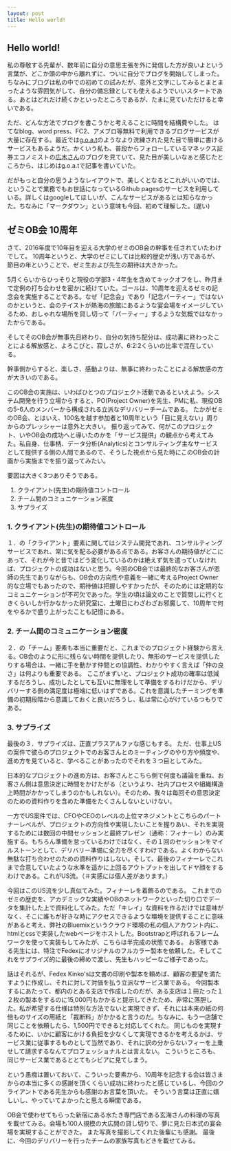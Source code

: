 ```yaml
---
layout: post
title: Hello world!
---
```


## Hello world!


私の尊敬する先輩が、数年前に自分の意思主張を外に発信した方が良いよという言葉が、どこか頭の中から離れずに、ついに自分でブログを開始してしまった。
ちなみにブログは私の中での初めての試みだが、意外と文字にしてみるとまとまったような雰囲気がして、自分の備忘録としても使えるようでいいスタートである。あとはどれだけ続くかといったところであるが、たまに見ていただけると幸いである。

ただ、どんな方法でブログを書こうかと考えることに時間を結構費やした。
はてなblog、word press、FC2、アメブロ等無料で利用できるブログサービスが大量に存在する。最近では[g.o.a.t](https://www.goat.at/)のようなより洗練された見た目で簡単に書けるサービスもあるようだ。かくいう私も、普段からフォローしているマネックス証券エコノミストの[広木さん](https://hiroki.goat.me/)のブログを見ていて、見た目が美しいなぁと感じたところから、はじめはg.o.a.tで記事を書いていた。

だがもっと自分の思うようなレイアウトで、美しくとなるとこれがいいのでは、ということで業務でもお世話になっているGithub pagesのサービスを利用している。詳しくはgoogleしてほしいが、こんなサービスがあるとは知らなかった。ちなみに「マークダウン」という意味も今回、初めて理解した。(遅い)



## ゼミOB会 10周年

さて、2016年度で10年目を迎える大学のゼミのOB会の幹事を任されていたわけでして。
10周年というと、大学のゼミにしては比較的歴史が浅い方であるが、節目の年ということで、ゼミ生および先生の期待は大きかった。

5月くらいからひっそりと現役の学部3・4年生を含めてキックオフをし、昨月まで定例の打ち合わせを密かに続けていた。ゴールは、10周年を迎えるゼミの記念会を実施することである。なぜ「記念会」であり「記念パーティー」ではないのかというと、会のテイストが熱海の旅館にあるような宴会場をイメージしているため、おしゃれな場所を貸し切って「パーティー」するような気概ではなかったからである。

そしてそのOB会が無事先日終わり、自分の気持ち配分は、成功裏に終わったことによる解放感と、よろこびと、寂しさが、6:2:2くらいの比率で混在している。

幹事側からすると、楽しさ、感動よりは、無事に終わったことによる解放感の方が大きいのである。


このOB会の実施は、いわばひとつのプロジェクト活動であるといえよう。システム開発を行う立場からすると、PO(Project Owner)を先生、PMに私、現役OBの5-6人のメンバーから構成される立派なデリバリーチームである。
たかがゼミのOB会、とはいえ、100名を越す参加者と10周年という「目に見えない」周りからのプレッシャーは意外と大きい。
振り返ってみて、何がこのプロジェクト、いやOB会の成功へと導いたのかを「サービス提供」の観点から考えてみた。私自身、仕事柄、データ分析(Analytics)とコンサルティング主なサービスとして提供する側の人間であるので、そうした視点から見た時にこのOB会の計画から実施までを振り返ってみたい。

要因は大きく3つありそうである。

1. クライアント(先生)の期待値コントロール
2. チーム間のコミュニケーション密度
3. サプライズ


### 1. クライアント(先生)の期待値コントロール
１．の「クライアント」要素に関してはシステム開発であれ、コンサルティングサービスであれ、常に気を配る必要がある点である。お客さんの期待値がどこにあって、それが今と昔ではどう変化しているのかは絶えず気を遣っていなければ、プロジェクトの成功はないと思う。今回のOB会では最終的なお客さんが恩師の先生でありながらも、OB会の方向性や意義を一緒に考えるProject Owner的な立場でもあったので、期待値は把握しやすかったが、そのためには定期的なコミュニケーションが不可欠であった。学生の頃は論文のことで質問しに行くときくらいしか行かなかった研究室に、土曜日にわざわざお邪魔して、10周年で何をやるかで盛り上がったことも記憶にある。

### 2. チーム間のコミュニケーション密度
２．の「チーム」要素も本当に重要だと、これまでのプロジェクト経験から言える。OB会のように形に残らない時間を提供したり、無形のサービスを提供したりする場合は、一緒に手を動かす仲間との協調性、わかりやすく言えば「仲の良さ」は何よりも重要である。
ここがまずいと、プロジェクト成功の確率は低減するだろうし、成功したとしても互いに無理をして準備をするわけだから、デリバリーする側の満足度は極端に低いはずである。これを意識したチーミングを準備の初期段階から意識しておくと良いだろうし、私は常に心がけているつもりである。

### 3. サプライズ
最後の３．サプライズは、正直プラスアルファな感じもする。
ただ、仕事上USの案件で彼らのプロジェクトでのお客さんとのミーティングのやり方や頻度や、進め方を見ていると、学べることがあったのでそれを３つ目としてみた。

日本的なプロジェクトの進め方は、お客さんとこちら側で何度も議論を重ね、お客さん側は意思決定に時間をかけたがる（というより、社内プロセスや組織構造上時間がかかってしまうのかもしれない）。そのため、我々は毎回その意思決定のための資料作りを含めた準備をたくさんしないといけない。

一方でUS案件では、CFOやCEOのレベルの上位マネジメントとこちらのパートナーレベルが、プロジェクトの方向性や実現したいことを握りあい、それを実現するためには数回の中間セッションと最終プレゼン（通称：フィナーレ）のみ実施する。もちろん準備を怠っているわけではなく、その１回のセッションをマイルストーンとして、デリバリー準備に全力を尽くすわけである。よくわからない無駄な打ち合わせのための資料作りはしない。そして、最後のフィナーレでこれまで合意していたような水準を遥かに上回るアウトプットを出してドヤ顔をするわけである。これがUS流。（＃実感には個人差があります。）

今回はこのUS流を少し真似てみた。フィナーレを着飾るのである。
これまでのゼミの歴史を、アカデミックな実績やOBのネットワークといった切り口でデータを集計した上で資料化してみた。ただ「キレイ」な資料を作るだけでは意味がなく、そこに誰もが好きな時にアクセスできるような環境を提供することに意味があると考え、弊社のBluemixというクラウド環境の私の個人アカウント内に、htmlとcssで実装したwebページをホストした。Bootstrapと呼ばれるフレームワークを使って実装もしてみたが、こちらは半完成の状態である。
お客様である先生には、特注でFedexにオリジナルのフルカラー製本を依頼した。そしてこれをサプライズ的に最後の締めで渡し、先生もハッピーなご様子であった。




話はそれるが、Fedex Kinko'sは文書の印刷や製本を頼めば、顧客の要望を満たすように作成し、それに対して対価を払う立派なサービス業である。
今回製本するにあたって、都内のとある支店で作成したのだが、ある支店は１冊たった１２枚の製本をするのに15,000円もかかると提示してきたため、非常に落胆した。私が希望する仕様は特別な方法でないと実現できず、それには本来の紙の何倍ものサイズの用紙と「裁断料」がかかると言うのだ。ちなみに、もう一店舗で同じことを依頼したら、1,500円でできると対応してくれた。
同じものを実現するために、いかに顧客にかける負担を少なくして実現できるかを考えるかは、サービス業に従事するものとして当然であり、それに訳の分からないフィーを上乗せして請求するなんてプロフェッショナルとは言えない。
こういうところも、同じサービス業であるととてもシビアに見てしまう。

という愚痴は置いておいて、こういった要素から、10周年を記念する会は皆さまからの本当に多くの感謝を頂くくらい成功に終わったと感じているし、今回のクライアントである先生からも感謝のお言葉を頂いた。
そういう言葉は正直に嬉しいし、やっていてよかったと思える瞬間である。



OB会で使わせてもらった新宿にある水たき専門店である玄海さんの料理の写真を載せてみる。会場も100人規模の大広間の貸し切りで、夢に見た日本式の宴会場を実現することができた。
また写真を撮影してくれた後輩にも感謝。
最後に、今回のデリバリーを行ったチームの家族写真もどきを載せてみる。



